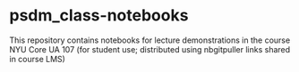 # psdm_class-notebooks

This repository contains notebooks for lecture demonstrations in the course NYU Core UA 107 (for student use; distributed using nbgitpuller links shared in course LMS)
